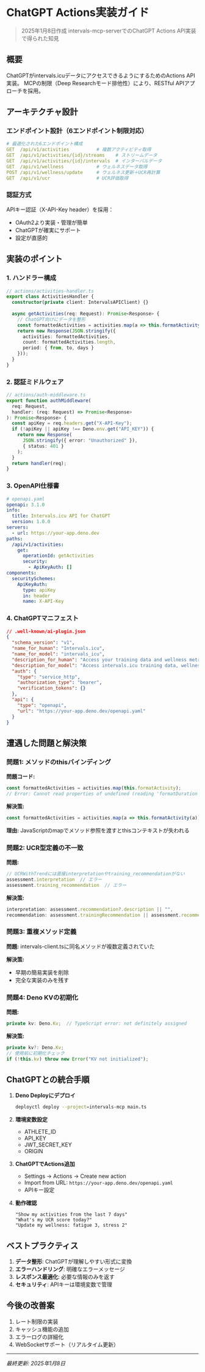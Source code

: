 # ChatGPT Actions実装ガイド

> 2025年1月8日作成
> intervals-mcp-serverでのChatGPT Actions API実装で得られた知見

## 概要

ChatGPTがintervals.icuデータにアクセスできるようにするためのActions API実装。
MCPの制限（Deep Researchモード排他性）により、RESTful APIアプローチを採用。

## アーキテクチャ設計

### エンドポイント設計（6エンドポイント制限対応）

```yaml
# 最適化された6エンドポイント構成
GET  /api/v1/activities          # 複数アクティビティ取得
GET  /api/v1/activities/{id}/streams    # ストリームデータ
GET  /api/v1/activities/{id}/intervals  # インターバルデータ
GET  /api/v1/wellness            # ウェルネスデータ取得
POST /api/v1/wellness/update     # ウェルネス更新＋UCR再計算
GET  /api/v1/ucr                 # UCR評価取得
```

### 認証方式

APIキー認証（X-API-Key header）を採用：
- OAuth2より実装・管理が簡単
- ChatGPTが確実にサポート
- 設定が直感的

## 実装のポイント

### 1. ハンドラー構成

```typescript
// actions/activities-handler.ts
export class ActivitiesHandler {
  constructor(private client: IntervalsAPIClient) {}
  
  async getActivities(req: Request): Promise<Response> {
    // ChatGPT向けにデータを整形
    const formattedActivities = activities.map(a => this.formatActivity(a));
    return new Response(JSON.stringify({
      activities: formattedActivities,
      count: formattedActivities.length,
      period: { from, to, days }
    }));
  }
}
```

### 2. 認証ミドルウェア

```typescript
// actions/auth-middleware.ts
export function authMiddleware(
  req: Request,
  handler: (req: Request) => Promise<Response>
): Promise<Response> {
  const apiKey = req.headers.get("X-API-Key");
  if (!apiKey || apiKey !== Deno.env.get("API_KEY")) {
    return new Response(
      JSON.stringify({ error: "Unauthorized" }),
      { status: 401 }
    );
  }
  return handler(req);
}
```

### 3. OpenAPI仕様書

```yaml
# openapi.yaml
openapi: 3.1.0
info:
  title: Intervals.icu API for ChatGPT
  version: 1.0.0
servers:
  - url: https://your-app.deno.dev
paths:
  /api/v1/activities:
    get:
      operationId: getActivities
      security:
        - ApiKeyAuth: []
components:
  securitySchemes:
    ApiKeyAuth:
      type: apiKey
      in: header
      name: X-API-Key
```

### 4. ChatGPTマニフェスト

```json
// .well-known/ai-plugin.json
{
  "schema_version": "v1",
  "name_for_human": "Intervals.icu",
  "name_for_model": "intervals_icu",
  "description_for_human": "Access your training data and wellness metrics",
  "description_for_model": "Access intervals.icu training data, wellness metrics, and UCR assessments",
  "auth": {
    "type": "service_http",
    "authorization_type": "bearer",
    "verification_tokens": {}
  },
  "api": {
    "type": "openapi",
    "url": "https://your-app.deno.dev/openapi.yaml"
  }
}
```

## 遭遇した問題と解決策

### 問題1: メソッドのthisバインディング

**問題コード:**
```typescript
const formattedActivities = activities.map(this.formatActivity);
// Error: Cannot read properties of undefined (reading 'formatDuration')
```

**解決策:**
```typescript
const formattedActivities = activities.map(a => this.formatActivity(a));
```

**理由:** JavaScriptのmapでメソッド参照を渡すとthisコンテキストが失われる

### 問題2: UCR型定義の不一致

**問題:**
```typescript
// UCRWithTrendには直接interpretationやtraining_recommendationがない
assessment.interpretation  // エラー
assessment.training_recommendation  // エラー
```

**解決策:**
```typescript
interpretation: assessment.recommendation?.description || "",
recommendation: assessment.trainingRecommendation || assessment.recommendation?.action || ""
```

### 問題3: 重複メソッド定義

**問題:** intervals-client.tsに同名メソッドが複数定義されていた

**解決策:** 
- 早期の簡易実装を削除
- 完全な実装のみを残す

### 問題4: Deno KVの初期化

**問題:**
```typescript
private kv: Deno.Kv;  // TypeScript error: not definitely assigned
```

**解決策:**
```typescript
private kv?: Deno.Kv;
// 使用前に初期化チェック
if (!this.kv) throw new Error("KV not initialized");
```

## ChatGPTとの統合手順

1. **Deno Deployにデプロイ**
   ```bash
   deployctl deploy --project=intervals-mcp main.ts
   ```

2. **環境変数設定**
   - ATHLETE_ID
   - API_KEY  
   - JWT_SECRET_KEY
   - ORIGIN

3. **ChatGPTでActions追加**
   - Settings → Actions → Create new action
   - Import from URL: `https://your-app.deno.dev/openapi.yaml`
   - APIキー設定

4. **動作確認**
   ```
   "Show my activities from the last 7 days"
   "What's my UCR score today?"
   "Update my wellness: fatigue 3, stress 2"
   ```

## ベストプラクティス

1. **データ整形**: ChatGPTが理解しやすい形式に変換
2. **エラーハンドリング**: 明確なエラーメッセージ
3. **レスポンス最適化**: 必要な情報のみを返す
4. **セキュリティ**: APIキーは環境変数で管理

## 今後の改善案

1. レート制限の実装
2. キャッシュ機能の追加
3. エラーログの詳細化
4. WebSocketサポート（リアルタイム更新）

---

*最終更新: 2025年1月8日*